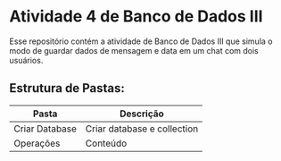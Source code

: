 # Atividade 4 de Banco de Dados III

Esse repositório contém a atividade de Banco de Dados III que simula o modo de guardar dados de mensagem e data em um chat com dois usuários.

## Estrutura de Pastas:

| Pasta  | Descrição |
| ------------- | ------------- |
| Criar Database  | Criar database e collection  |
| Operações  | Conteúdo  |